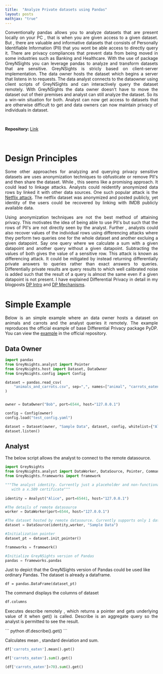 ```yaml
---
title:  "Analyze Private datasets using Pandas"
layout: posts
mathjax: "true"
---
```


<p style="text-align:justify">Conventionally pandas allows you to analyze datasets that are present locally on your PC , that is when you are given access to a given dataset. 
But , there are valuable and informative datasets that consists of Personally Identifiable Information (PII) that you wont be able access to directly query it. There are privacy compliances that prevent data from being moved in some industries such as Banking and Healthcare. 
With the use of package GreyNSights you can leverage pandas to analyze and transform datasets that are sensitive. GreyNSights is stricly based on 
client-server implementation. The data owner hosts the dataset which begins a server that listens in to requests. The data analyst connects to the dataowner 
using client scripts of GreyNSights and can interactively query the dataset remotely. With GreyNSights the data owner doesn't have to move the dataset out of their premises and analyst can still analyze the dataset. So its a win-win situation for both. Analyst can now get access to datasets that are otherwise 
difficult to get and data owners can now maintain privacy of individuals in dataset.</p>

<br/>

<b>Repository: </b><a href="https://github.com/kamathhrishi/GreyNSights">Link</a>

<br/>

<h1> Design Principles </h1>
<p style="text-align:justify">Some other approaches for analyzing and querying privacy sensitive datasets are uses anonymization techniques to obfusticate or remove PII's and then share the dataset. While , this seems like a promising approach. It could lead to linkage attacks. Analysts could reidentify anonymized data rows by linked it with other data sources. One such popular attack is the <a href="https://arxiv.org/abs/cs/0610105">Netflix attack</a>. The netflix dataset was anonymized and posted publicly, yet identity of the users could be recovered by linking with IMDB publicly available data.</p>
<p style="text-align:justify">Using anonymization techniques are not the best method of attaining privacy. This motivates the idea of being able to use PII's but such that the rows of PII's are not directly seen by the analyst. Further , analysts could also recover values of the individual rows using differencing attacks where they perform two queries one for the whole dataset and another excluing a given datapoint. Say one query where we calculate a sum with a given datapoint and another query without a given datapoint. Subtracting the values of both gives the value of a sensitive row. This attack is known as differencing attack. It could be mitigated by instead returning differentially private answers to queries rather than exact answers to queries. Differentially private results are query results to which well calibrated noise is added such that the result of a query is almost the same even if a given datapoint is not present. I have explained Differential Privacy in detail in my blogposts <a href="https://kamathhrishi.github.io/DPIntro/">DP Intro</a> and <a href="https://kamathhrishi.github.io/DPIntro/">DP Mechanisms</a>.</p>

<h1> Simple Example</h1>
<p style="text-align:justify">Below is an simple example where an data owner hosts a dataset on animals and carrots and the analyst queries it remotely. The example reproduces the official example of base Differential Privacy package PyDP. You can view the <a href="https://github.com/kamathhrishi/GreyNSights/tree/main/examples/carrots_demo">example</a> in the official repository.</p>

<h2> Data Owner</h2>

``` python
import pandas
from GreyNsights.analyst import Pointer
from GreyNsights.host import Dataset, DataOwner
from GreyNsights.config import Config

dataset = pandas.read_csv(
    "animals_and_carrots.csv", sep=",", names=["animal", "carrots_eaten"]
)


owner = DataOwner("Bob", port=6544, host="127.0.0.1")

config = Config(owner)
config.load("test_config.yaml")

dataset = Dataset(owner, "Sample Data", dataset, config, whitelist={"Alice": None})
dataset.listen() 
```

<h2>Analyst</h2>

The below script allows the analyst to connect to the remote datasource. 

``` python 
import GreyNsights
from GreyNsights.analyst import DataWorker, DataSource, Pointer, Command, Analyst
from GreyNsights.frameworks import framework

"""The analyst identity. Currently just a placeholder and non-functional. But , in future could allow analyst to identify 
   with a x.509 certificate"""
   
identity = Analyst("Alice", port=65441, host="127.0.0.1")

#The details of remote datasource
worker = DataWorker(port=6544, host="127.0.0.1")

#The dataset hosted by remote datasource. Currently supports only 1 datasource. 
dataset = DataSource(identity,worker, "Sample Data")

#Initialization pointer
dataset_pt = dataset.init_pointer()

frameworks = framework()

#Initialize GreyNSights version of Pandas
pandas = frameworks.pandas

``` 

Just to depict that the GreyNSights version of Pandas could be used like ordinary Pandas. The dataset is already a dataframe. 
```
df = pandas.DataFrame(dataset_pt)
```

The command displays the columns of dataset
``` python
df.columns 
```

<p style="text-align:justify">Executes describe remotely , which returns a pointer and gets underlying value of it when get() is called. Describe is an aggregate query so the analyst is permitted to see the result.</p>
``` python
df.describe().get() 
```

Calculates mean , standard deviation and sum. 
``` python
df['carrots_eaten'].mean().get() 
```

``` python
df['carrots_eaten'].sum().get()
```

``` python
(df['carrots_eaten']>70).sum().get()
```
